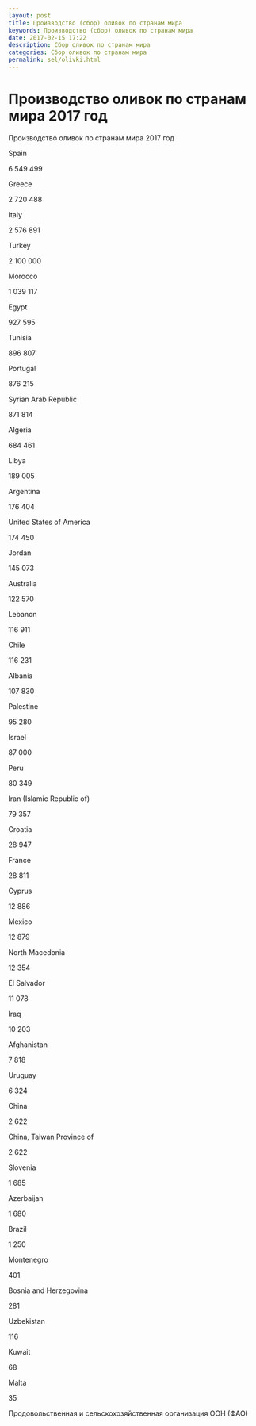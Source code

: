```yaml
---
layout: post
title: Производство (сбор) оливок по странам мира 
keywords: Производство (сбор) оливок по странам мира
date: 2017-02-15 17:22
description: Сбор оливок по странам мира
categories: Сбор оливок по странам мира
permalink: sel/olivki.html
---
```


# Производство оливок по странам мира 2017 год




Производство оливок по странам мира 2017 год









Spain


6 549 499






Greece


2 720 488






Italy


2 576 891






Turkey


2 100 000






Morocco


1 039 117






Egypt


927 595






Tunisia


896 807






Portugal


876 215






Syrian Arab Republic


871 814






Algeria


684 461






Libya


189 005






Argentina


176 404






United States of America


174 450






Jordan


145 073






Australia


122 570






Lebanon


116 911






Chile


116 231






Albania


107 830






Palestine


95 280






Israel


87 000






Peru


80 349






Iran (Islamic Republic of)


79 357






Croatia


28 947






France


28 811






Cyprus


12 886






Mexico


12 879






North Macedonia


12 354






El Salvador


11 078






Iraq


10 203






Afghanistan


7 818






Uruguay


6 324






China


2 622






China, Taiwan Province of


2 622






Slovenia


1 685






Azerbaijan


1 680






Brazil


1 250






Montenegro


401






Bosnia and Herzegovina


281






Uzbekistan


116






Kuwait


68






Malta


35








Продовольственная и сельскохозяйственная организация ООН (ФАО) 


			
